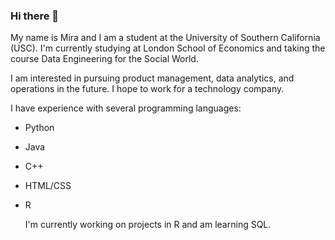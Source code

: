 ### Hi there 👋

My name is Mira and I am a student at the University of Southern California (USC). I'm currently studying at London School of Economics and taking the course Data Engineering for the Social World.

I am interested in pursuing product management, data analytics, and operations in the future. I hope to work for a technology company.

I have experience with several programming languages:
- Python
- Java
- C++
- HTML/CSS
- R

  I'm currently working on projects in R and am learning SQL. 
<!--
**mbhatt04/mbhatt04** is a ✨ _special_ ✨ repository because its `README.md` (this file) appears on your GitHub profile.

Here are some ideas to get you started:

- 🔭 I’m currently working on ...
- 🌱 I’m currently learning ...
- 👯 I’m looking to collaborate on ...
- 🤔 I’m looking for help with ...
- 💬 Ask me about ...
- 📫 How to reach me: ...
- 😄 Pronouns: ...
- ⚡ Fun fact: ...
-->
